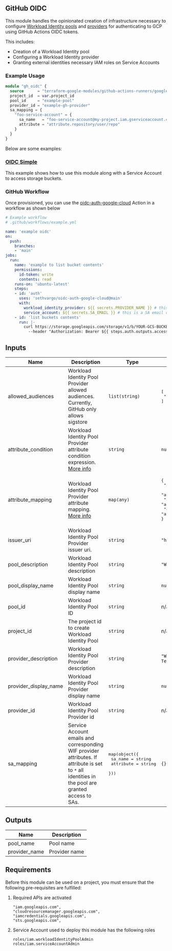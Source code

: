 ## GitHub OIDC

This module handles the opinionated creation of infrastructure necessary to configure [Workload Identity pools](https://cloud.google.com/iam/docs/workload-identity-federation#pools) and [providers](https://cloud.google.com/iam/docs/workload-identity-federation#providers) for authenticating to GCP using GitHub Actions OIDC tokens.

This includes:

- Creation of a Workload Identity pool
- Configuring a Workload Identity provider
- Granting external identities necessary IAM roles on Service Accounts

### Example Usage

```terraform
module "gh_oidc" {
  source      = "terraform-google-modules/github-actions-runners/google//modules/gh-oidc"
  project_id  = var.project_id
  pool_id     = "example-pool"
  provider_id = "example-gh-provider"
  sa_mapping = {
    "foo-service-account" = {
      sa_name   = "foo-service-account@my-project.iam.gserviceaccount.com"
      attribute = "attribute.repository/user/repo"
    }
  }
}
```

Below are some examples:

### [OIDC Simple](../../examples/oidc-simple/README.md)

This example shows how to use this module along with a Service Account to access storage buckets.

### GitHub Workflow

Once provisioned, you can use the [oidc-auth-google-cloud](https://github.com/sethvargo/oidc-auth-google-cloud) Action in a workflow as shown below

```yaml
# Example workflow
# .github/workflows/example.yml

name: 'example oidc'
on:
  push:
    branches:
    - 'main'
jobs:
  run:
    name: 'example to list bucket contents'
    permissions:
      id-token: write
      contents: read
    runs-on: 'ubuntu-latest'
    steps:
    - id: 'auth'
      uses: 'sethvargo/oidc-auth-google-cloud@main'
      with:
        workload_identity_provider: ${{ secrets.PROVIDER_NAME }} # this is the output provider_name from the TF module
        service_account: ${{ secrets.SA_EMAIL }} # this is a SA email configured using the TF module with access to YOUR-GCS-BUCKET
    - id: 'list buckets contents'
      run: |-
        curl https://storage.googleapis.com/storage/v1/b/YOUR-GCS-BUCKET/o \
          --header "Authorization: Bearer ${{ steps.auth.outputs.access_token }}"
```

<!-- BEGINNING OF PRE-COMMIT-TERRAFORM DOCS HOOK -->
## Inputs

| Name | Description | Type | Default | Required |
|------|-------------|------|---------|:--------:|
| allowed\_audiences | Workload Identity Pool Provider allowed audiences. Currently, GitHub only allows sigstore | `list(string)` | <pre>[<br>  "sigstore"<br>]</pre> | no |
| attribute\_condition | Workload Identity Pool Provider attribute condition expression. [More info](https://registry.terraform.io/providers/hashicorp/google/latest/docs/resources/iam_workload_identity_pool_provider#attribute_condition) | `string` | `null` | no |
| attribute\_mapping | Workload Identity Pool Provider attribute mapping. [More info](https://registry.terraform.io/providers/hashicorp/google/latest/docs/resources/iam_workload_identity_pool_provider#attribute_mapping) | `map(any)` | <pre>{<br>  "attribute.actor": "assertion.actor",<br>  "attribute.aud": "assertion.aud",<br>  "attribute.repository": "assertion.repository",<br>  "google.subject": "assertion.sub"<br>}</pre> | no |
| issuer\_uri | Workload Identity Pool Provider issuer uri. | `string` | `"https://vstoken.actions.githubusercontent.com"` | no |
| pool\_description | Workload Identity Pool description | `string` | `"Workload Identity Pool managed by Terraform"` | no |
| pool\_display\_name | Workload Identity Pool display name | `string` | `null` | no |
| pool\_id | Workload Identity Pool ID | `string` | n/a | yes |
| project\_id | The project id to create Workload Identity Pool | `string` | n/a | yes |
| provider\_description | Workload Identity Pool Provider description | `string` | `"Workload Identity Pool Provider managed by Terraform"` | no |
| provider\_display\_name | Workload Identity Pool Provider display name | `string` | `null` | no |
| provider\_id | Workload Identity Pool Provider id | `string` | n/a | yes |
| sa\_mapping | Service Account emails and corresponding WIF provider attributes. If attribute is set to `*` all identities in the pool are granted access to SAs. | <pre>map(object({<br>    sa_name   = string<br>    attribute = string<br>  }))</pre> | `{}` | no |

## Outputs

| Name | Description |
|------|-------------|
| pool\_name | Pool name |
| provider\_name | Provider name |

 <!-- END OF PRE-COMMIT-TERRAFORM DOCS HOOK -->

## Requirements

Before this module can be used on a project, you must ensure that the following pre-requisites are fulfilled:

1. Required APIs are activated

    ```
    "iam.googleapis.com",
    "cloudresourcemanager.googleapis.com",
    "iamcredentials.googleapis.com",
    "sts.googleapis.com",
    ```

1. Service Account used to deploy this module has the following roles

    ```
    roles/iam.workloadIdentityPoolAdmin
    roles/iam.serviceAccountAdmin
    ```
